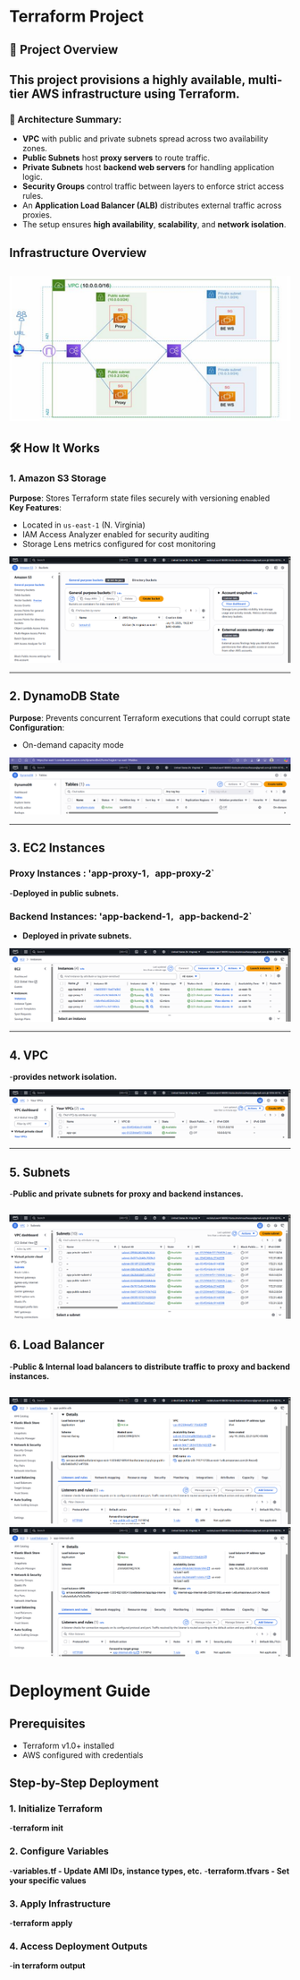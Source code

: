 #  Terraform Project
## 🚀 Project Overview

This project provisions a highly available, multi-tier AWS infrastructure using Terraform.
---
### 🧱 Architecture Summary:
- **VPC** with public and private subnets spread across two availability zones.
- **Public Subnets** host **proxy servers**  to route traffic.
- **Private Subnets** host **backend web servers** for handling application logic.
- **Security Groups** control traffic between layers to enforce strict access rules.
- An **Application Load Balancer (ALB)** distributes external traffic across proxies.
- The setup ensures **high availability**, **scalability**, and **network isolation**.
## Infrastructure Overview
![AWS Architecture](./docs/project.png)
---

## 🛠️ How It Works

### 1.  Amazon S3 Storage 
**Purpose**: Stores Terraform state files securely with versioning enabled  
**Key Features**:
- Located in `us-east-1` (N. Virginia)
- IAM Access Analyzer enabled for security auditing
- Storage Lens metrics configured for cost monitoring

![S3 State Bucket](./docs/s3.png)

---
## 2.  DynamoDB State

**Purpose**: Prevents concurrent Terraform executions that could corrupt state  
**Configuration**:
- On-demand capacity mode

![DynamoDB Table](./docs/db.png)

---

## 3. EC2 Instances

### Proxy Instances :  'app-proxy-1`, `app-proxy-2` 
-**Deployed in public subnets.**

### Backend Instances: 'app-backend-1`, `app-backend-2`  
- **Deployed in private subnets.**
  
![instances](./docs/instances.png)

---
## 4. VPC

-**provides network isolation.**

![VPC](./docs/vpc.png)

---
## 5. Subnets

-**Public and private subnets for proxy and backend instances.**

![Subnets](./docs/subnets.png)
---
## 6. Load Balancer

-**Public & Internal load balancers to distribute traffic to proxy and backend instances.**

![PUBLIC LOAD BALANCER](./docs/publicLB.png)
![internal LOAD BALANCER](./docs/internalLB.png)
---

# Deployment Guide

## Prerequisites
- Terraform v1.0+ installed
- AWS configured with credentials
  
## Step-by-Step Deployment

### 1. Initialize Terraform
-**terraform init**

### 2. Configure Variables
-**variables.tf - Update AMI IDs, instance types, etc.**
-**terraform.tfvars - Set your specific values**

### 3. Apply Infrastructure
-**terraform apply**

### 4. Access Deployment Outputs
-**in terraform output**


